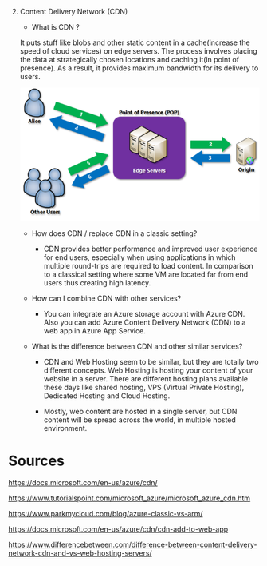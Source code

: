 2. Content Delivery Network (CDN) 

    - What is CDN ?

    It puts stuff like blobs and other static content in a cache(increase the speed of cloud services) on edge servers. The process involves placing the data at strategically chosen locations  and caching it(in point of presence). As a result, it provides maximum bandwidth for its delivery to users. 

    ![CDN](../../00_includes/AZ13-cdn-overview.png)
            
    -   How does CDN / replace CDN in a classic setting?

        -   CDN provides better performance and improved user experience for end users, especially when using applications in which multiple round-trips are required to load content. In comparison to a classical setting where some VM are located far from end users thus creating high latency. 

    -   How can I combine CDN with other services?


        -   You can integrate an Azure storage account with Azure CDN. Also you can add Azure Content Delivery Network (CDN) to a web app in Azure App Service. 

    -   What is the difference between CDN and other similar services?

        -  CDN and Web Hosting seem to be similar, but they are totally two different concepts. Web Hosting is hosting your content of your website in a server. There are different hosting plans available these days like shared hosting, VPS (Virtual Private Hosting), Dedicated Hosting and Cloud Hosting.

        -   Mostly, web content are hosted in a single server, but CDN content will be spread across the world, in multiple hosted environment.


# Sources

 https://docs.microsoft.com/en-us/azure/cdn/

https://www.tutorialspoint.com/microsoft_azure/microsoft_azure_cdn.htm

https://www.parkmycloud.com/blog/azure-classic-vs-arm/

https://docs.microsoft.com/en-us/azure/cdn/cdn-add-to-web-app

https://www.differencebetween.com/difference-between-content-delivery-network-cdn-and-vs-web-hosting-servers/